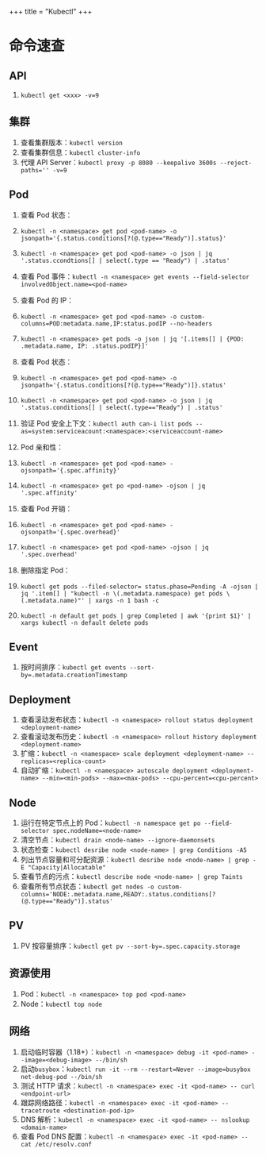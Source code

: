 +++
title = "Kubectl"
+++


# 命令速查

## API

1. `kubectl get <xxx> -v=9`

## 集群

1. 查看集群版本：`kubectl version`
2. 查看集群信息：`kubectl cluster-info`
3. 代理 API Server：`kubectl proxy -p 8080 --keepalive 3600s --reject-paths='' -v=9`

## Pod

1. 查看 Pod 状态：

1. `kubectl -n <namespace> get pod <pod-name> -o jsonpath='{.status.conditions[?(@.type=="Ready")].status}'`
2. `kubectl -n <namespace> get pod <pod-name> -o json | jq '.status.ccondtions[] | select(.type == "Ready") | .status'`

2. 查看 Pod 事件：`kubectl -n <namespace> get events --field-selector involvedObject.name=<pod-name>`
3. 查看 Pod 的 IP：

1. `kubectl -n <namespace> get pod <pod-name> -o custom-columns=POD:metadata.name,IP:status.podIP --no-headers`
2. `kubectl -n <namespace> get pods -o json | jq '[.items[] | {POD: .metadata.name, IP: .status.podIP}]'`

4. 查看 Pod 状态：

1. `kubectl -n <namespace> get pod <pod-name> -o jsonpath='{.status.conditions[?(@.type=="Ready")]}.status'`
2. `kubectl -n <namespace> get pod <pod-name> -o json | jq '.status.conditions[] | select(.type=="Ready") | .status'`

5. 验证 Pod 安全上下文：`kubectl auth can-i list pods --as=system:serviceacount:<namespace>:<serviceaccount-name>`
6. Pod 亲和性：

1. `kubectl -n <namespace> get pod <pod-name> -ojsonpath='{.spec.affinity}'`
2. `kubectl -n <namespace> get po <pod-name> -ojson | jq '.spec.affinity'`

7. 查看 Pod 开销：

1. `kubectl -n <namespace> get pod <pod-name> -ojsonpath='{.spec.overhead}'`
2. `kubectl -n <namespace> get pod <pod-name> -ojson | jq '.spec.overhead'`

8. 删除指定 Pod：

1. `kubectl get pods --filed-selector= status.phase=Pending -A -ojson | jq '.item[] | "kubectl -n \(.metadata.namespace) get pods \(.metadata.name)"' | xargs -n 1 bash -c`
2. `kubectl -n default get pods | grep Completed | awk '{print $1}' | xargs kubectl -n default delete pods`

## Event

1. 按时间排序：`kubectl get events --sort-by=.metadata.creationTimestamp`

## Deployment

1. 查看滚动发布状态：`kubectl -n <namespace> rollout status deployment <deployment-name>`
2. 查看滚动发布历史：`kubectl -n <namespace> rollout history deployment <deployment-name>`
3. 扩缩：`kubectl -n <namespace> scale deployment <deployment-name> --replicas=<replica-count>`
4. 自动扩缩：`kubectl -n <namespace> autoscale deployment <deployment-name> --min=<min-pods> --max=<max-pods> --cpu-percent=<cpu-percent>`

## Node

1. 运行在特定节点上的 Pod：`kubectl -n namespace get po --field-selector spec.nodeName=<node-name>`
2. 清空节点：`kubectl drain <node-name> --ignore-daemonsets`
3. 状态检查：`kubectl desribe node <node-name> | grep Conditions -A5`
4. 列出节点容量和可分配资源：`kubectl desribe node <node-name> | grep -E "Capacity|Allocatable"`
5. 查看节点的污点：`kubectl describe node <node-name> | grep Taints`
6. 查看所有节点状态：`kubectl get nodes -o custom-columns='NODE:.metadata.name,READY:.status.conditions[?(@.type=="Ready")].status'`

## PV

1. PV 按容量排序：`kubectl get pv --sort-by=.spec.capacity.storage`

## 资源使用

1. Pod：`kubectl -n <namespace> top pod <pod-name>`
2. Node：`kubectl top node`

## 网络

1. 启动临时容器（1.18+）：`kubectl -n <namespace> debug -it <pod-name> --image=<debug-image> --/bin/sh`
2. 启动`busybox`：`kubectl run -it --rm --restart=Never --image=busybox net-debug-pod --/bin/sh`
3. 测试 HTTP 请求：`kubectl -n <namespace> exec -it <pod-name> -- curl <endpoint-url>`
4. 跟踪网络路径：`kubectl -n <namespace> exec -it <pod-name> -- tracetroute <destination-pod-ip>`
5. DNS 解析：`kubectl -n <namespace> exec -it <pod-name> -- nslookup <domain-name>`
6. 查看 Pod DNS 配置：`kubectl -n <namespace> exec -it <pod-name> -- cat /etc/resolv.conf`
